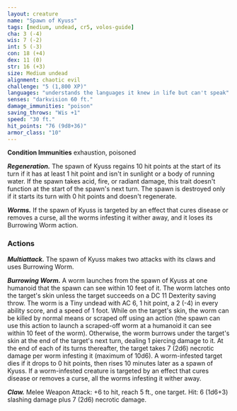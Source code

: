 ```yaml
---
layout: creature
name: "Spawn of Kyuss"
tags: [medium, undead, cr5, volos-guide]
cha: 3 (-4)
wis: 7 (-2)
int: 5 (-3)
con: 18 (+4)
dex: 11 (0)
str: 16 (+3)
size: Medium undead
alignment: chaotic evil
challenge: "5 (1,800 XP)"
languages: "understands the languages it knew in life but can't speak"
senses: "darkvision 60 ft."
damage_immunities: "poison"
saving_throws: "Wis +1"
speed: "30 ft."
hit_points: "76 (9d8+36)"
armor_class: "10"
---
```


**Condition Immunities** exhaustion, poisoned

***Regeneration.*** The spawn of Kyuss regains 10 hit points at the start of its turn if it has at least 1 hit point and isn't in sunlight or a body of running water. If the spawn takes acid, fire, or radiant damage, this trait doesn't function at the start of the spawn's next turn. The spawn is destroyed only if it starts its turn with 0 hit points and doesn't regenerate.

***Worms.*** If the spawn of Kyuss is targeted by an effect that cures disease or removes a curse, all the worms infesting it wither away, and it loses its Burrowing Worm action.

### Actions

***Multiattack.*** The spawn of Kyuss makes two attacks with its claws and uses Burrowing Worm.

***Burrowing Worm.*** A worm launches from the spawn of Kyuss at one humanoid that the spawn can see within 10 feet of it. The worm latches onto the target's skin unless the target succeeds on a DC 11 Dexterity saving throw. The worm is a Tiny undead with AC 6, 1 hit point, a 2 (-4) in every ability score, and a speed of 1 foot. While on the target's skin, the worm can be killed by normal means or scraped off using an action (the spawn can use this action to launch a scraped-off worm at a humanoid it can see within 10 feet of the worm). Otherwise, the worm burrows under the target's skin at the end of the target's next turn, dealing 1 piercing damage to it. At the end of each of its turns thereafter, the target takes 7 (2d6) necrotic damage per worm infesting it (maximum of 10d6). A worm-infested target dies if it drops to 0 hit points, then rises 10 minutes later as a spawn of Kyuss. If a worm-infested creature is targeted by an effect that cures disease or removes a curse, all the worms infesting it wither away.

***Claw.*** Melee Weapon Attack: +6 to hit, reach 5 ft., one target. Hit: 6 (1d6+3) slashing damage plus 7 (2d6) necrotic damage.
